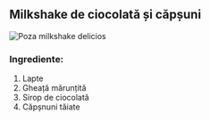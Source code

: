 
## Milkshake de ciocolată și căpșuni

![Poza milkshake delicios](saturn-2022/imagini/Milkshake.jpg "Milkshake ciocolata si capsuni")

### Ingrediente:
1. Lapte
2. Gheață mărunțită
3. Sirop de ciocolată
4. Căpșnuni tăiate